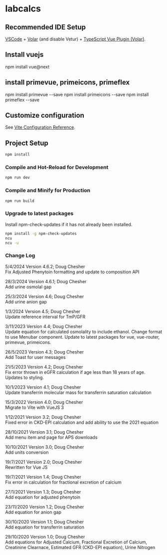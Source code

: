 # labcalcs

## Recommended IDE Setup

[VSCode](https://code.visualstudio.com/) + [Volar](https://marketplace.visualstudio.com/items?itemName=johnsoncodehk.volar) (and disable Vetur) + [TypeScript Vue Plugin (Volar)](https://marketplace.visualstudio.com/items?itemName=johnsoncodehk.vscode-typescript-vue-plugin).

## Install vuejs

npm install vue@next 

## install primevue, primeicons, primeflex
npm install primevue --save
npm install primeicons --save
npm install primeflex --save

## Customize configuration

See [Vite Configuration Reference](https://vitejs.dev/config/).

## Project Setup

```sh
npm install
```

### Compile and Hot-Reload for Development

```sh
npm run dev
```

### Compile and Minify for Production

```sh
npm run build
```

### Upgrade to latest packages

Install npm-check-updates if it has not already been installed.

```sh
npm install -g npm-check-updates
ncu
ncu -u
```

### Change Log

5/4/2024 Version 4.6.2; Doug Chesher\
Fix Adjusted Phenytoin formatting and update to composition API

28/3/2024 Version 4.6.1; Doug Chesher\
Add urine osmolal gap

25/3/2024 Version 4.6; Doug Chesher\
Add urine anion gap

1/3/2024 Version 4.5; Doug Chesher\
Update reference interval for TmP/GFR

3/11/2023 Version 4.4; Doug Chesher\
Update equation for calculated osmolality to include ethanol. Change format to use Menubar
component. Update to latest packages for vue, vue-router, primevue, primeicons.

26/5/2023 Version 4.3; Doug Chesher\
Add Toast for user messages

21/5/2023 Version 4.2; Doug Chesher\
Fix error thrown in eGFR calculation if age less than 18 years of age. Updates to styling.

10/1/2023 Version 4.1; Doug Chesher\
Update transferrin molecular mass for transferrin saturation calculation

15/3/2022 Version 4.0; Doug Chesher\
Migrate to Vite with VueJS 3

1/12/2021 Version 3.2; Doug Chesher\
Fixed error in CKD-EPI calculation and add ability to use the 2021 equation

28/10/2021 Version 3.1; Doug Chesher\
Add menu item and page for APS downloads

10/10/2021 Version 3.0; Doug Chesher\
Add units conversion

19/7/2021 Version 2.0; Doug Chesher\
Rewritten for Vue JS

19/7/2021 Version 1.4; Doug Chesher\
Fix error in calculation for fractional excretion of calcium

27/1/2021 Version 1.3; Doug Chesher\
Add equation for adjusted phenytoin

23/11/2020 Version 1.2; Doug Chesher\
Add equation for anion gap

30/10/2020 Version 1.1; Doug Chesher\
Add equation for transferrin saturation

29/10/2020 Version 1.0; Doug Chesher\
Add equations for Adjusted Calcium, Fractional Excretion of Calcium, Creatinine 
Clearnace, Estimated GFR (CKD-EPI equation), Urine Nitrogen